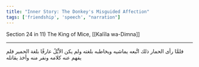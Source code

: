 ```yaml
---
title: "Inner Story: The Donkey's Misguided Affection"
tags: ['friendship', 'speech', "narration"]
---
```


 Section 24 in 11) The King of Mice, [[Kalīla wa-Dimna]]

---
فلمَّا رأى الحمار ذلك اتَّبعه يماشيه ويخاطبه بلغته ولم يكن الأيَّلُ عارفًا بلغة الحمير فلم يفهم عنه كلامه ونفر منه وأخذ يقاتله
